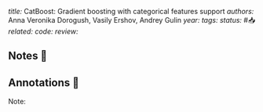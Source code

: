 *title:* CatBoost: Gradient boosting with categorical features support
*authors:* Anna Veronika Dorogush, Vasily Ershov, Andrey Gulin
*year:* 
*tags:* 
*status:* #📥
*related:*
*code:*
*review:*

## Notes 📍

## Annotations 📖
Note: 